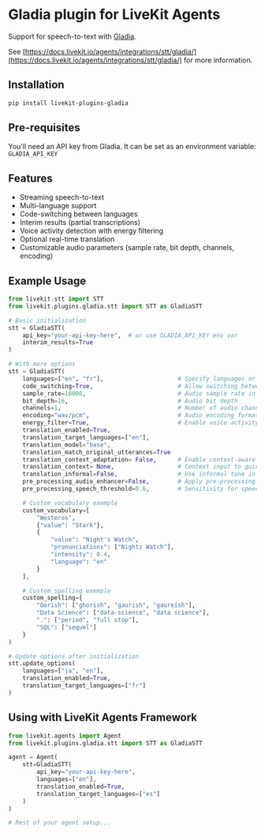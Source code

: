 # Gladia plugin for LiveKit Agents

Support for speech-to-text with [Gladia](https://gladia.io/).

See [https://docs.livekit.io/agents/integrations/stt/gladia/](https://docs.livekit.io/agents/integrations/stt/gladia/) for more information.

## Installation

```bash
pip install livekit-plugins-gladia
```

## Pre-requisites

You'll need an API key from Gladia. It can be set as an environment variable: `GLADIA_API_KEY`

## Features

- Streaming speech-to-text
- Multi-language support
- Code-switching between languages
- Interim results (partial transcriptions)
- Voice activity detection with energy filtering
- Optional real-time translation
- Customizable audio parameters (sample rate, bit depth, channels, encoding)

## Example Usage

```python
from livekit.stt import STT
from livekit.plugins.gladia.stt import STT as GladiaSTT

# Basic initialization
stt = GladiaSTT(
    api_key="your-api-key-here",  # or use GLADIA_API_KEY env var
    interim_results=True
)

# With more options
stt = GladiaSTT(
    languages=["en", "fr"],                     # Specify languages or let Gladia auto-detect
    code_switching=True,                        # Allow switching between languages during recognition
    sample_rate=16000,                          # Audio sample rate in Hz
    bit_depth=16,                               # Audio bit depth
    channels=1,                                 # Number of audio channels
    encoding="wav/pcm",                         # Audio encoding format
    energy_filter=True,                         # Enable voice activity detection
    translation_enabled=True,
    translation_target_languages=["en"],
    translation_model="base",
    translation_match_original_utterances=True
    translation_context_adaptation= False,      # Enable context-aware translation
    translation_context= None,                  # Context input to guide translation
    translation_informal=False,                 # Use informal tone in translation
    pre_processing_audio_enhancer=False,        # Apply pre-processing to the audio stream to enhance the quality
    pre_processing_speech_threshold=0.6,        # Sensitivity for speech detection; closer to 1 = stricter, less background noise

    # Custom_vocabulary exemple
    custom_vocabulary=[
        "Westeros",
        {"value": "Stark"},
        {
            "value": "Night's Watch",
            "pronunciations": ["Nightz Watch"],
            "intensity": 0.4,
            "language": "en"
        }
    ],

    # Custom_spelling exemple
    custom_spelling={
        "Gorish": ["ghorish", "gaurish", "gaureish"],
        "Data Science": ["data-science", "data science"],
        ".": ["period", "full stop"],
        "SQL": ["sequel"]
    }
)

# Update options after initialization
stt.update_options(
    languages=["ja", "en"],
    translation_enabled=True,
    translation_target_languages=["fr"]
)
```

## Using with LiveKit Agents Framework

```python
from livekit.agents import Agent
from livekit.plugins.gladia.stt import STT as GladiaSTT

agent = Agent(
    stt=GladiaSTT(
        api_key="your-api-key-here",
        languages=["en"],
        translation_enabled=True,
        translation_target_languages=["es"]
    )
)

# Rest of your agent setup...
```
